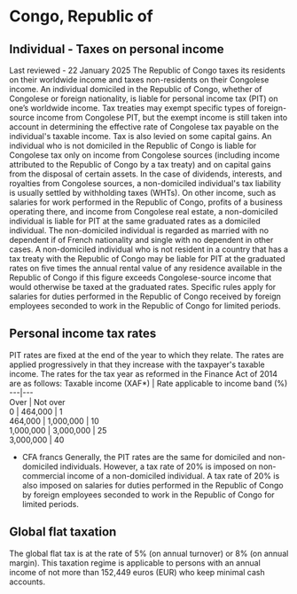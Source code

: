 # Congo, Republic of
## Individual - Taxes on personal income
Last reviewed - 22 January 2025
The Republic of Congo taxes its residents on their worldwide income and taxes non-residents on their Congolese income.
An individual domiciled in the Republic of Congo, whether of Congolese or foreign nationality, is liable for personal income tax (PIT) on one’s worldwide income. Tax treaties may exempt specific types of foreign-source income from Congolese PIT, but the exempt income is still taken into account in determining the effective rate of Congolese tax payable on the individual's taxable income. Tax is also levied on some capital gains.
An individual who is not domiciled in the Republic of Congo is liable for Congolese tax only on income from Congolese sources (including income attributed to the Republic of Congo by a tax treaty) and on capital gains from the disposal of certain assets.
In the case of dividends, interests, and royalties from Congolese sources, a non-domiciled individual's tax liability is usually settled by withholding taxes (WHTs).
On other income, such as salaries for work performed in the Republic of Congo, profits of a business operating there, and income from Congolese real estate, a non-domiciled individual is liable for PIT at the same graduated rates as a domiciled individual. The non-domiciled individual is regarded as married with no dependent if of French nationality and single with no dependent in other cases.
A non-domiciled individual who is not resident in a country that has a tax treaty with the Republic of Congo may be liable for PIT at the graduated rates on five times the annual rental value of any residence available in the Republic of Congo if this figure exceeds Congolese-source income that would otherwise be taxed at the graduated rates.
Specific rules apply for salaries for duties performed in the Republic of Congo received by foreign employees seconded to work in the Republic of Congo for limited periods.
## Personal income tax rates
PIT rates are fixed at the end of the year to which they relate. The rates are applied progressively in that they increase with the taxpayer's taxable income. The rates for the tax year as reformed in the Finance Act of 2014 are as follows:
Taxable income (XAF*) | Rate applicable to income band (%)  
---|---  
Over | Not over  
0 | 464,000 | 1  
464,000 | 1,000,000 | 10  
1,000,000 | 3,000,000 | 25  
3,000,000 | 40  
* CFA francs
Generally, the PIT rates are the same for domiciled and non-domiciled individuals. However, a tax rate of 20% is imposed on non-commercial income of a non-domiciled individual.
A tax rate of 20% is also imposed on salaries for duties performed in the Republic of Congo by foreign employees seconded to work in the Republic of Congo for limited periods.
## Global flat taxation
The global flat tax is at the rate of 5% (on annual turnover) or 8% (on annual margin). This taxation regime is applicable to persons with an annual income of not more than 152,449 euros (EUR) who keep minimal cash accounts.
